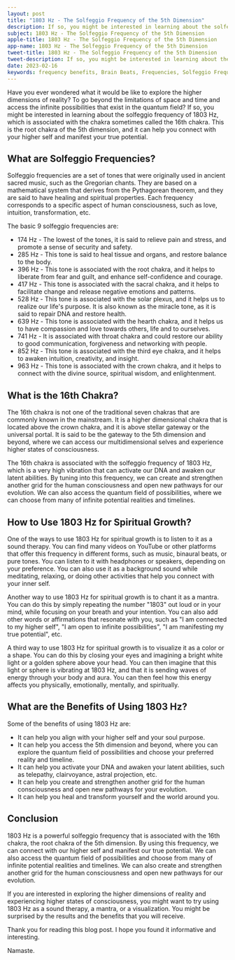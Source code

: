 ```yaml
---
layout: post
title: "1803 Hz - The Solfeggio Frequency of the 5th Dimension"
description: If so, you might be interested in learning about the solfeggio frequency of 1803 Hz, which is associated with the chakra sometimes called the 16th chakra.
subject: 1803 Hz - The Solfeggio Frequency of the 5th Dimension
apple-title: 1803 Hz - The Solfeggio Frequency of the 5th Dimension
app-name: 1803 Hz - The Solfeggio Frequency of the 5th Dimension
tweet-title: 1803 Hz - The Solfeggio Frequency of the 5th Dimension
tweet-description: If so, you might be interested in learning about the solfeggio frequency of 1803 Hz, which is associated with the chakra sometimes called the 16th chakra.
date: 2023-02-16
keywords: frequency benefits, Brain Beats, Frequencies, Solfeggio Frequency, 16th chakra, 1803 Hz, brainwave entrainment, sound therapy, 1803 Hz frequency benefits
---
```



Have you ever wondered what it would be like to explore the higher dimensions of reality? To go beyond the limitations of space and time and access the infinite possibilities that exist in the quantum field? If so, you might be interested in learning about the solfeggio frequency of 1803 Hz, which is associated with the chakra sometimes called the 16th chakra. This is the root chakra of the 5th dimension, and it can help you connect with your higher self and manifest your true potential.

## What are Solfeggio Frequencies?

Solfeggio frequencies are a set of tones that were originally used in ancient sacred music, such as the Gregorian chants. They are based on a mathematical system that derives from the Pythagorean theorem, and they are said to have healing and spiritual properties. Each frequency corresponds to a specific aspect of human consciousness, such as love, intuition, transformation, etc.

The basic 9 solfeggio frequencies are:

- 174 Hz - The lowest of the tones, it is said to relieve pain and stress, and promote a sense of security and safety.
- 285 Hz - This tone is said to heal tissue and organs, and restore balance to the body.
- 396 Hz - This tone is associated with the root chakra, and it helps to liberate from fear and guilt, and enhance self-confidence and courage.
- 417 Hz - This tone is associated with the sacral chakra, and it helps to facilitate change and release negative emotions and patterns.
- 528 Hz - This tone is associated with the solar plexus, and it helps us to realize our life's purpose. It is also known as the miracle tone, as it is said to repair DNA and restore health.
- 639 Hz - This tone is associated with the hearth chakra, and it helps us to have compassion and love towards others, life and to ourselves.
- 741 Hz - It is associated with throat chakra and could restore our ability to good communication, forgiveness and networking with people.
- 852 Hz - This tone is associated with the third eye chakra, and it helps to awaken intuition, creativity, and insight. 
- 963 Hz - This tone is associated with the crown chakra, and it helps to connect with the divine source, spiritual wisdom, and enlightenment.

## What is the 16th Chakra?

The 16th chakra is not one of the traditional seven chakras that are commonly known in the mainstream. It is a higher dimensional chakra that is located above the crown chakra, and it is above stellar gateway or the universal portal. It is said to be the gateway to the 5th dimension and beyond, where we can access our multidimensional selves and experience higher states of consciousness.

The 16th chakra is associated with the solfeggio frequency of 1803 Hz, which is a very high vibration that can activate our DNA and awaken our latent abilities. By tuning into this frequency, we can create and strengthen another grid for the human consciousness and open new pathways for our evolution. We can also access the quantum field of possibilities, where we can choose from many of infinite potential realities and timelines.

## How to Use 1803 Hz for Spiritual Growth?

One of the ways to use 1803 Hz for spiritual growth is to listen to it as a sound therapy. You can find many videos on YouTube or other platforms that offer this frequency in different forms, such as music, binaural beats, or pure tones. You can listen to it with headphones or speakers, depending on your preference. You can also use it as a background sound while meditating, relaxing, or doing other activities that help you connect with your inner self.

Another way to use 1803 Hz for spiritual growth is to chant it as a mantra. You can do this by simply repeating the number "1803" out loud or in your mind, while focusing on your breath and your intention. You can also add other words or affirmations that resonate with you, such as "I am connected to my higher self", "I am open to infinite possibilities", "I am manifesting my true potential", etc.

A third way to use 1803 Hz for spiritual growth is to visualize it as a color or a shape. You can do this by closing your eyes and imagining a bright white light or a golden sphere above your head. You can then imagine that this light or sphere is vibrating at 1803 Hz, and that it is sending waves of energy through your body and aura. You can then feel how this energy affects you physically, emotionally, mentally, and spiritually.

## What are the Benefits of Using 1803 Hz?

Some of the benefits of using 1803 Hz are:

- It can help you align with your higher self and your soul purpose.
- It can help you access the 5th dimension and beyond, where you can explore the quantum field of possibilities and choose your preferred reality and timeline.
- It can help you activate your DNA and awaken your latent abilities, such as telepathy, clairvoyance, astral projection, etc.
- It can help you create and strengthen another grid for the human consciousness and open new pathways for your evolution.
- It can help you heal and transform yourself and the world around you.

## Conclusion

1803 Hz is a powerful solfeggio frequency that is associated with the 16th chakra, the root chakra of the 5th dimension. By using this frequency, we can connect with our higher self and manifest our true potential. We can also access the quantum field of possibilities and choose from many of infinite potential realities and timelines. We can also create and strengthen another grid for the human consciousness and open new pathways for our evolution.

If you are interested in exploring the higher dimensions of reality and experiencing higher states of consciousness, you might want to try using 1803 Hz as a sound therapy, a mantra, or a visualization. You might be surprised by the results and the benefits that you will receive.

Thank you for reading this blog post. I hope you found it informative and interesting.

Namaste.
